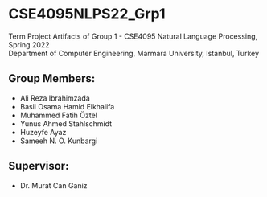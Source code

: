 # CSE4095NLPS22_Grp1
Term Project Artifacts of Group 1 - CSE4095 Natural Language Processing, Spring 2022  
Department of Computer Engineering, Marmara University, Istanbul, Turkey

## Group Members:
* Ali Reza Ibrahimzada
* Basil Osama Hamid Elkhalifa
* Muhammed Fatih Öztel
* Yunus Ahmed Stahlschmidt
* Huzeyfe Ayaz
* Sameeh N. O. Kunbargi

## Supervisor:
* Dr. Murat Can Ganiz
